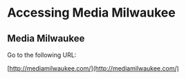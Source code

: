 # Accessing Media Milwaukee

## Media Milwaukee

Go to the following URL:

[http://mediamilwaukee.com/](http://mediamilwaukee.com/)

